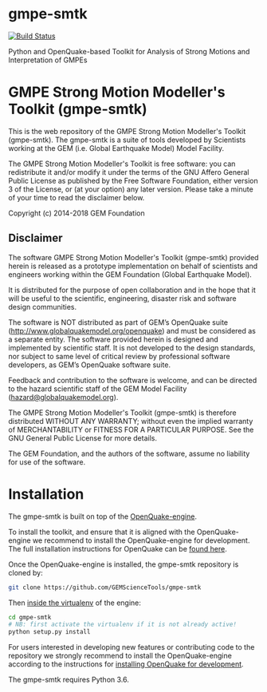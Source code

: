 gmpe-smtk
=========
[![Build Status](https://travis-ci.org/GEMScienceTools/gmpe-smtk.svg?branch=master)](https://travis-ci.org/GEMScienceTools/gmpe-smtk)

Python and OpenQuake-based Toolkit for Analysis of Strong Motions and Interpretation of GMPEs

GMPE Strong Motion Modeller's Toolkit (gmpe-smtk)
====

This is the web repository of the GMPE Strong Motion Modeller's Toolkit
(gmpe-smtk). The gmpe-smtk is a suite of tools developed by Scientists 
working at the GEM (i.e. Global Earthquake Model) Model Facility. 

The GMPE Strong Motion Modeller's Toolkit is free software: you can redistribute 
it and/or modify it under the terms of the GNU Affero General Public 
License as published by the Free Software Foundation, either version 
3 of the License, or (at your option) any later version. Please take 
a minute of your time to read the disclaimer below.

Copyright (c) 2014-2018 GEM Foundation


Disclaimer
----

The software GMPE Strong Motion Modeller's Toolkit (gmpe-smtk) provided herein 
is released as a prototype implementation on behalf of scientists and 
engineers working within the GEM Foundation (Global Earthquake Model). 

It is distributed for the purpose of open collaboration and in the 
hope that it will be useful to the scientific, engineering, disaster
risk and software design communities. 

The software is NOT distributed as part of GEM’s OpenQuake suite 
(http://www.globalquakemodel.org/openquake) and must be considered as a 
separate entity. The software provided herein is designed and implemented 
by scientific staff. It is not developed to the design standards, nor 
subject to same level of critical review by professional software 
developers, as GEM’s OpenQuake software suite.  

Feedback and contribution to the software is welcome, and can be 
directed to the hazard scientific staff of the GEM Model Facility 
(hazard@globalquakemodel.org). 

The GMPE Strong Motion Modeller's Toolkit (gmpe-smtk) is therefore
distributed WITHOUT ANY WARRANTY; without even the implied warranty
of MERCHANTABILITY or FITNESS FOR A PARTICULAR PURPOSE.
See the GNU General Public License for more details.

The GEM Foundation, and the authors of the software, assume no 
liability for use of the software.


Installation
============

The gmpe-smtk is built on top of the [OpenQuake-engine](https://github.com/gem/oq-engine).

To install the toolkit, and ensure that it is aligned with the OpenQuake-engine
we recommend to install the OpenQuake-engine for development. The full installation instructions for OpenQuake can be [found here](https://github.com/gem/oq-engine/blob/master/doc/installing/development.md).

Once the OpenQuake-engine is installed, the gmpe-smtk repository is cloned by:
```bash
git clone https://github.com/GEMScienceTools/gmpe-smtk
```

Then [inside the virtualenv](https://packaging.python.org/tutorials/installing-packages/#creating-virtual-environments) of the engine:
```bash
cd gmpe-smtk
# NB: first activate the virtualenv if it is not already active!
python setup.py install
```

For users interested in developing new features or contributing code to the
repository we strongly recommend to install the OpenQuake-engine according to
the instructions for [installing OpenQuake for development](https://github.com/gem/oq-engine/blob/master/doc/installing/development.md).

The gmpe-smtk requires Python 3.6.

